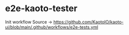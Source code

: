 # e2e-kaoto-tester

Init workflow Source -> https://github.com/KaotoIO/kaoto-ui/blob/main/.github/workflows/e2e-tests.yml

